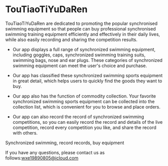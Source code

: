 # TouTiaoTiYuDaRen

TouTiaoTiYuDaRen are dedicated to promoting the popular synchronised swimming equipment so that people can buy professional synchronised swimming training equipment efficiently and effectively in their daily lives, while also easily recording and sharing the competition results.

- Our app displays a full range of synchronized swimming equipment, including goggles, caps, synchronized swimming training suits, swimming bags, nose and ear plugs. These categories of synchronized swimming equipment can meet the user's choice and purchase.

- Our app has classified these synchronized swimming sports equipment in great detail, which helps users to quickly find the goods they want to buy.

- Our app also has the function of commodity collection. Your favorite synchronized swimming sports equipment can be collected into the collection list, which is convenient for you to browse and place orders.

- Our app can also record the record of synchronized swimming competitions, so you can easily record the record and details of the live competition, record every competition you like, and share the record with others.

Synchronized swimming, record records, buy equipment

If you have any questions, please contact us as follows:wxe19890805@icloud.com
